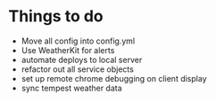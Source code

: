 # Things to do

- Move all config into config.yml
- Use WeatherKit for alerts
- automate deploys to local server
- refactor out all service objects
- set up remote chrome debugging on client display
- sync tempest weather data